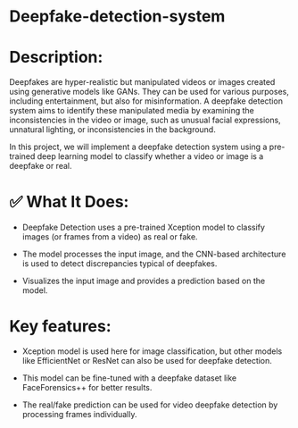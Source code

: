 # Deepfake-detection-system

# Description:
Deepfakes are hyper-realistic but manipulated videos or images created using generative models like GANs. They can be used for various purposes, including entertainment, but also for misinformation. A deepfake detection system aims to identify these manipulated media by examining the inconsistencies in the video or image, such as unusual facial expressions, unnatural lighting, or inconsistencies in the background.

In this project, we will implement a deepfake detection system using a pre-trained deep learning model to classify whether a video or image is a deepfake or real.

# ✅ What It Does:
* Deepfake Detection uses a pre-trained Xception model to classify images (or frames from a video) as real or fake.

* The model processes the input image, and the CNN-based architecture is used to detect discrepancies typical of deepfakes.

* Visualizes the input image and provides a prediction based on the model.

# Key features:
* Xception model is used here for image classification, but other models like EfficientNet or ResNet can also be used for deepfake detection.

* This model can be fine-tuned with a deepfake dataset like FaceForensics++ for better results.

* The real/fake prediction can be used for video deepfake detection by processing frames individually.
